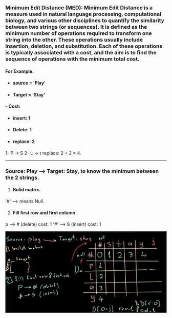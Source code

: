 
### Minimum Edit Distance (MED): Minimum Edit Distance is a measure used in natural language processing, computational biology, and various other disciplines to quantify the similarity between two strings (or sequences). It is defined as the minimum number of operations required to transform one string into the other. These operations usually include insertion, deletion, and substitution. Each of these operations is typically associated with a cost, and the aim is to find the sequence of operations with the minimum total cost.

#### For Example: 
- #### source = 'Play'
- #### Target = 'Stay' 

#### - Cost: 
- #### insert: 1
- #### Delete: 1
- #### replace: 2

1- P -> S
2- L -> t replace: 2 + 2 = 4. 

---- 
### Source: Play --> Target: Stay, to know the minimum between the 2 strings.

1. #### Bulid matrix.

'#' --> means  Null. 

2. #### Fill first row and first column.
p --> # (delete) cost: 1
'#' --> S (insert) cost: 1

![1](images/1.png)
